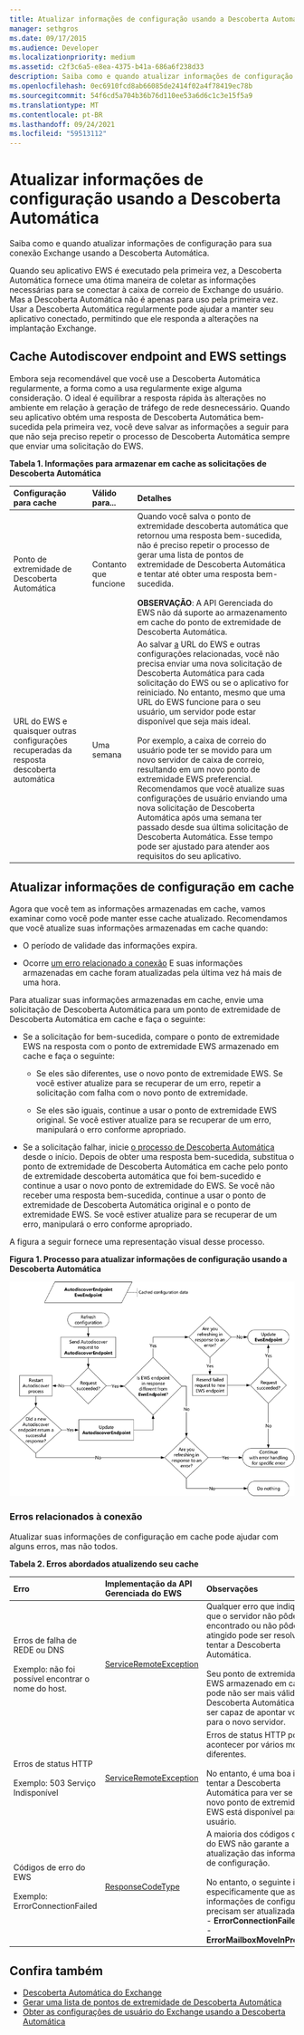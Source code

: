 ```yaml
---
title: Atualizar informações de configuração usando a Descoberta Automática
manager: sethgros
ms.date: 09/17/2015
ms.audience: Developer
ms.localizationpriority: medium
ms.assetid: c2f3c6a5-e8ea-4375-b41a-686a6f238d33
description: Saiba como e quando atualizar informações de configuração para sua conexão Exchange usando a Descoberta Automática.
ms.openlocfilehash: 0ec6910fcd8ab66085de2414f02a4f78419ec78b
ms.sourcegitcommit: 54f6cd5a704b36b76d110ee53a6d6c1c3e15f5a9
ms.translationtype: MT
ms.contentlocale: pt-BR
ms.lasthandoff: 09/24/2021
ms.locfileid: "59513112"
---
```

# <a name="refresh-configuration-information-by-using-autodiscover"></a>Atualizar informações de configuração usando a Descoberta Automática

Saiba como e quando atualizar informações de configuração para sua conexão Exchange usando a Descoberta Automática.
  
Quando seu aplicativo EWS é executado pela primeira vez, a Descoberta Automática fornece uma ótima maneira de coletar as informações necessárias para se conectar à caixa de correio de Exchange do usuário. Mas a Descoberta Automática não é apenas para uso pela primeira vez. Usar a Descoberta Automática regularmente pode ajudar a manter seu aplicativo conectado, permitindo que ele responda a alterações na implantação Exchange.
  
## <a name="cache-autodiscover-endpoint-and-ews-settings"></a>Cache Autodiscover endpoint and EWS settings
<a name="bk_CacheSettings"> </a>

Embora seja recomendável que você use a Descoberta Automática regularmente, a forma como a usa regularmente exige alguma consideração. O ideal é equilibrar a resposta rápida às alterações no ambiente em relação à geração de tráfego de rede desnecessário. Quando seu aplicativo obtém uma resposta de Descoberta Automática bem-sucedida pela primeira vez, você deve salvar as informações a seguir para que não seja preciso repetir o processo de Descoberta Automática sempre que enviar uma solicitação do EWS.
  
**Tabela 1. Informações para armazenar em cache as solicitações de Descoberta Automática**

|**Configuração para cache**|**Válido para...**|**Detalhes**|
|:-----|:-----|:-----|
|Ponto de extremidade de Descoberta Automática  <br/> |Contanto que funcione  <br/> |Quando você salva o ponto de extremidade descoberta automática que retornou uma [](how-to-generate-a-list-of-autodiscover-endpoints.md) resposta bem-sucedida, não é preciso repetir o processo de gerar uma lista de pontos de extremidade de Descoberta Automática e tentar até obter uma resposta bem-sucedida.<br/><br/> **OBSERVAÇÃO**: A API Gerenciada do EWS não dá suporte ao armazenamento em cache do ponto de extremidade de Descoberta Automática.           |
|URL do EWS e quaisquer outras configurações recuperadas da resposta descoberta automática  <br/> |Uma semana  <br/> |Ao salvar [a](how-to-get-user-settings-from-exchange-by-using-autodiscover.md) URL do EWS e outras configurações relacionadas, você não precisa enviar uma nova solicitação de Descoberta Automática para cada solicitação do EWS ou se o aplicativo for reiniciado. No entanto, mesmo que uma URL do EWS funcione para o seu usuário, um servidor pode estar disponível que seja mais ideal.<br/><br/> Por exemplo, a caixa de correio do usuário pode ter se movido para um novo servidor de caixa de correio, resultando em um novo ponto de extremidade EWS preferencial. Recomendamos que você atualize suas configurações de usuário enviando uma nova solicitação de Descoberta Automática após uma semana ter passado desde sua última solicitação de Descoberta Automática. Esse tempo pode ser ajustado para atender aos requisitos do seu aplicativo.  <br/> |
   
## <a name="refresh-cached-configuration-information"></a>Atualizar informações de configuração em cache
<a name="bk_RefreshConfig"> </a>

Agora que você tem as informações armazenadas em cache, vamos examinar como você pode manter esse cache atualizado. Recomendamos que você atualize suas informações armazenadas em cache quando:
  
- O período de validade das informações expira.
    
- Ocorre [um erro relacionado a conexão](#bk_ConnectionErrors) E suas informações armazenadas em cache foram atualizadas pela última vez há mais de uma hora.
    
Para atualizar suas informações armazenadas em cache, envie uma solicitação de Descoberta Automática para um ponto de extremidade de Descoberta Automática em cache e faça o seguinte:
  
- Se a solicitação for bem-sucedida, compare o ponto de extremidade EWS na resposta com o ponto de extremidade EWS armazenado em cache e faça o seguinte:
    
  - Se eles são diferentes, use o novo ponto de extremidade EWS. Se você estiver atualize para se recuperar de um erro, repetir a solicitação com falha com o novo ponto de extremidade.
    
  - Se eles são iguais, continue a usar o ponto de extremidade EWS original. Se você estiver atualize para se recuperar de um erro, manipulará o erro conforme apropriado.
    
- Se a solicitação falhar, inicie [o processo de Descoberta Automática](autodiscover-for-exchange.md) desde o início. Depois de obter uma resposta bem-sucedida, substitua o ponto de extremidade de Descoberta Automática em cache pelo ponto de extremidade descoberta automática que foi bem-sucedido e continue a usar o novo ponto de extremidade do EWS. Se você não receber uma resposta bem-sucedida, continue a usar o ponto de extremidade de Descoberta Automática original e o ponto de extremidade EWS. Se você estiver atualize para se recuperar de um erro, manipulará o erro conforme apropriado. 
    
A figura a seguir fornece uma representação visual desse processo.
  
**Figura 1. Processo para atualizar informações de configuração usando a Descoberta Automática**

![Diagrama esquemático mostrando como a Descoberta Automática atualiza informações de configuração.](media/Ex15_Autodiscover_Refresh_Flowchart.png)
  
### <a name="connection-related-errors"></a>Erros relacionados à conexão
<a name="bk_ConnectionErrors"> </a>

Atualizar suas informações de configuração em cache pode ajudar com alguns erros, mas não todos. 
  
**Tabela 2. Erros abordados atualizendo seu cache**

|**Erro**|**Implementação da API Gerenciada do EWS**|**Observações**|
|:-----|:-----|:-----|
|Erros de falha de REDE ou DNS<br/><br/> Exemplo: não foi possível encontrar o nome do host.  <br/> |[ServiceRemoteException](https://docs.microsoft.com/dotnet/api/microsoft.exchange.webservices.data.serviceremoteexception?view=exchange-ews-api) <br/> |Qualquer erro que indique que o servidor não pôde ser encontrado ou não pôde ser atingido pode ser resolvido ao tentar a Descoberta Automática. <br/><br/> Seu ponto de extremidade EWS armazenado em cache pode não ser mais válido, e a Descoberta Automática pode ser capaz de apontar você para o novo servidor.  <br/> |
|Erros de status HTTP<br/><br/> Exemplo: 503 Serviço Indisponível  <br/> |[ServiceRemoteException](https://docs.microsoft.com/dotnet/api/microsoft.exchange.webservices.data.serviceremoteexception?view=exchange-ews-api) <br/> |Erros de status HTTP podem acontecer por vários motivos diferentes.<br/><br/> No entanto, é uma boa ideia tentar a Descoberta Automática para ver se um novo ponto de extremidade EWS está disponível para o usuário.  <br/> |
|Códigos de erro do EWS <br/><br/> Exemplo: ErrorConnectionFailed <br/> |[ResponseCodeType](../web-service-reference/responsecode.md) <br/> | A maioria dos códigos de erro do EWS não garante a atualização das informações de configuração.<br/><br/> No entanto, o seguinte indica especificamente que as informações de configuração precisam ser atualizadas:<br/>- **ErrorConnectionFailed** <br/>- **ErrorMailboxMoveInProgress** <br/> |
   
## <a name="see-also"></a>Confira também

- [Descoberta Automática do Exchange](autodiscover-for-exchange.md)  
- [Gerar uma lista de pontos de extremidade de Descoberta Automática](how-to-generate-a-list-of-autodiscover-endpoints.md)   
- [Obter as configurações de usuário do Exchange usando a Descoberta Automática](how-to-get-user-settings-from-exchange-by-using-autodiscover.md)
    


